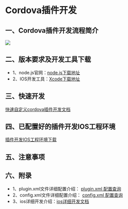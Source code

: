 # Cordova插件开发
## 一、Cordova插件开发流程简介
![](https://i.imgur.com/0g5XsAz.png)
## 二、版本要求及开发工具下载
- 1、node.js官网：[node.js下载地址](https://nodejs.org/)
- 2、IOS开发工具：[Xcode下载地址](https://developer.apple.com/cn/xcode/ide/)
## 三、快速开发
[快速自定义cordova插件开发文档](https://github.com/nihaohebin/CordovaPluginDevelopment_IOS/blob/master/%E5%BF%AB%E9%80%9F%E5%BC%80%E5%8F%91.md)
## 四、已配置好的插件开发IOS工程环境
[插件开发IOS工程环境下载](https://github.com/nihaohebin/CordovaPluginDevelopment_IOS)
## 五、注意事项

## 六、附录
- 1、plugin.xml文件详细配置介绍：
[plugin.xml 配置查询](https://github.com/nihaohebin/CordovaPluginDevelopment_IOS/blob/master/%E6%8F%92%E4%BB%B6plugin%E9%85%8D%E7%BD%AE%E4%BB%8B%E7%BB%8D.md)
- 2、config.xml文件详细配置介绍：
[config.xml 配置查询](https://github.com/nihaohebin/CordovaPluginDevelopment_IOS/blob/master/%E6%8F%92%E4%BB%B6config%E9%85%8D%E7%BD%AE%E4%BB%8B%E7%BB%8D.md)
- 3、ios详细开发介绍：[ios详细开发文档](http://cordova.axuer.com/docs/zh-cn/latest/guide/platforms/ios/plugin.html)
